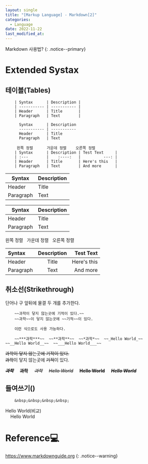 ```yaml
---
layout: single
title: "[Markup Language] - Markdown[2]"
categories:
  - Language
date: 2022-11-22
last_modified_at: 
---
```


Markdown 사용법?
{: .notice--primary}

# Extended Systax 

## 테이블(Tables)


```
    | Syntax      | Description |
    | ----------- | ----------- |
    | Header      | Title       |
    | Paragraph   | Text        |

      Syntax      | Description 
      ----------- | ----------- 
      Header      | Title       
      Paragraph   | Text       
      
     왼쪽 정렬      가운데 정렬    오른쪽 정렬
    | Syntax      | Description | Test Text     |
    | :---        |    :----:   |          ---: |
    | Header      | Title       | Here's this   |
    | Paragraph   | Text        | And more      |
```

| Syntax      | Description |
| ----------- | ----------- |
| Header      | Title       |
| Paragraph   | Text        |

 Syntax      | Description 
 ----------- | ----------- 
 Header      | Title       
 Paragraph   | Text       

왼쪽 정렬 &nbsp; 가운데 정렬 &nbsp; 오른쪽 정렬<br>

| Syntax      | Description | Test Text     |
| :---        |    :----:   |          ---: |
| Header      | Title       | Here's this   |
| Paragraph   | Text        | And more      |


## 취소선(Strikethrough)

단어나 구 앞뒤에 물결 두 개를 추가한다.<br>

```
    ~~과학이 닿지 않는곳에 기적이 있다.~~
    ~~과학~~이 닿지 않는곳에 ~~기적~~이 있다.

    이런 식으로도 사용 가능하다. 

    ~~***과학***~~  ~~**과학**~~  ~~*과학*~~  ~~_Hello World_~~   ~~__Hello World__~~  ~~___Hello World___~~
```

~~과학이 닿지 않는곳에 기적이 있다.~~<br>
~~과학~~이 닿지 않는곳에 ~~기적~~이 있다.

~~***과학***~~ &nbsp; &nbsp; ~~**과학**~~ &nbsp; &nbsp; ~~*과학*~~ &nbsp; &nbsp; ~~_Hello World_~~ &nbsp; &nbsp; ~~__Hello World__~~ &nbsp; &nbsp; ~~___Hello World___~~

## 들여쓰기()

```
    &nbsp;&nbsp;&nbsp;&nbsp;
```

Hello World\(비교\)<br>
&nbsp;&nbsp;&nbsp;&nbsp;Hello World<br>



# Reference💻

<https://www.markdownguide.org>
{: .notice--warning}